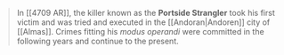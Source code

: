 > In [[4709 AR]], the killer known as the **Portside Strangler** took his first victim and was tried and executed in the [[Andoran|Andoren]] city of [[Almas]]. Crimes fitting his *modus operandi* were committed in the following years and continue to the present.








